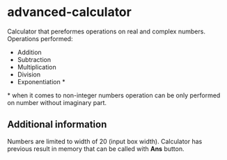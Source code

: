 # advanced-calculator
Calculator that pereformes operations on real and complex numbers.
Operations performed: 
- Addition
- Subtraction
- Multiplication
- Division
- Exponentiation *

\* when it comes to non-integer numbers operation can be only performed on number without imaginary part.

## Additional information
Numbers are limited to width of 20 (input box width). 
Calculator has previous result in memory that can be called with **Ans** button. 
